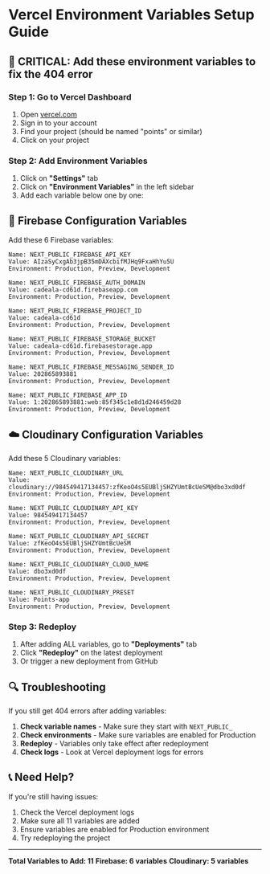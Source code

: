 # Vercel Environment Variables Setup Guide

## 🚨 CRITICAL: Add these environment variables to fix the 404 error

### Step 1: Go to Vercel Dashboard
1. Open [vercel.com](https://vercel.com)
2. Sign in to your account
3. Find your project (should be named "points" or similar)
4. Click on your project

### Step 2: Add Environment Variables
1. Click on **"Settings"** tab
2. Click on **"Environment Variables"** in the left sidebar
3. Add each variable below one by one:

## 📱 Firebase Configuration Variables

Add these 6 Firebase variables:

```
Name: NEXT_PUBLIC_FIREBASE_API_KEY
Value: AIzaSyCxgAb3jpB35mDAXcbifMJHq9FxaHhYu5U
Environment: Production, Preview, Development

Name: NEXT_PUBLIC_FIREBASE_AUTH_DOMAIN
Value: cadeala-cd61d.firebaseapp.com
Environment: Production, Preview, Development

Name: NEXT_PUBLIC_FIREBASE_PROJECT_ID
Value: cadeala-cd61d
Environment: Production, Preview, Development

Name: NEXT_PUBLIC_FIREBASE_STORAGE_BUCKET
Value: cadeala-cd61d.firebasestorage.app
Environment: Production, Preview, Development

Name: NEXT_PUBLIC_FIREBASE_MESSAGING_SENDER_ID
Value: 202865893881
Environment: Production, Preview, Development

Name: NEXT_PUBLIC_FIREBASE_APP_ID
Value: 1:202865893881:web:85f345c1e8d1d246459d28
Environment: Production, Preview, Development
```

## ☁️ Cloudinary Configuration Variables

Add these 5 Cloudinary variables:

```
Name: NEXT_PUBLIC_CLOUDINARY_URL
Value: cloudinary://984549417134457:zfKeoO4s5EUBljSHZYUmtBcUeSM@dbo3xd0df
Environment: Production, Preview, Development

Name: NEXT_PUBLIC_CLOUDINARY_API_KEY
Value: 984549417134457
Environment: Production, Preview, Development

Name: NEXT_PUBLIC_CLOUDINARY_API_SECRET
Value: zfKeoO4s5EUBljSHZYUmtBcUeSM
Environment: Production, Preview, Development

Name: NEXT_PUBLIC_CLOUDINARY_CLOUD_NAME
Value: dbo3xd0df
Environment: Production, Preview, Development

Name: NEXT_PUBLIC_CLOUDINARY_PRESET
Value: Points-app
Environment: Production, Preview, Development
```

### Step 3: Redeploy
1. After adding ALL variables, go to **"Deployments"** tab
2. Click **"Redeploy"** on the latest deployment
3. Or trigger a new deployment from GitHub

## 🔍 Troubleshooting

If you still get 404 errors after adding variables:

1. **Check variable names** - Make sure they start with `NEXT_PUBLIC_`
2. **Check environments** - Make sure variables are enabled for Production
3. **Redeploy** - Variables only take effect after redeployment
4. **Check logs** - Look at Vercel deployment logs for errors

## 📞 Need Help?

If you're still having issues:
1. Check the Vercel deployment logs
2. Make sure all 11 variables are added
3. Ensure variables are enabled for Production environment
4. Try redeploying the project

---
**Total Variables to Add: 11**
**Firebase: 6 variables**
**Cloudinary: 5 variables**
